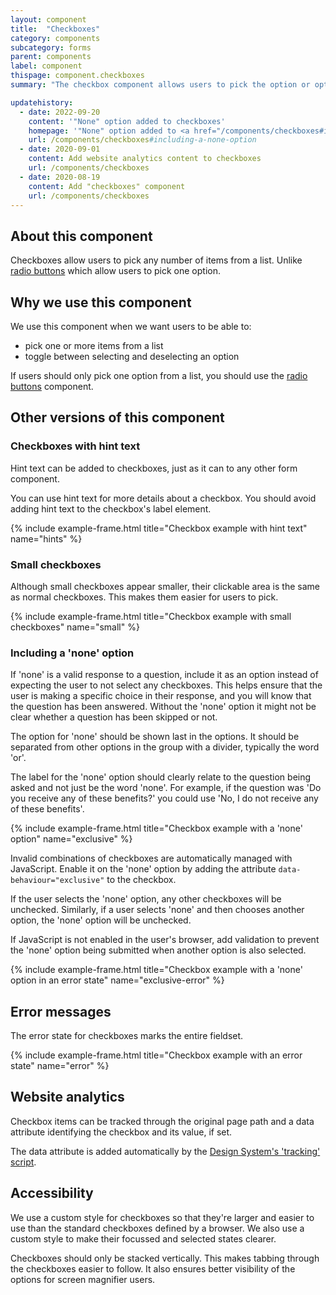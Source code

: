 ```yaml
---
layout: component
title:  "Checkboxes"
category: components
subcategory: forms
parent: components
label: component
thispage: component.checkboxes
summary: "The checkbox component allows users to pick the option or options they want from a list, by checking one or more boxes."

updatehistory:
  - date: 2022-09-20
    content: '"None" option added to checkboxes'
    homepage: '"None" option added to <a href="/components/checkboxes#including-a-none-option">checkboxes</a>'
    url: /components/checkboxes#including-a-none-option
  - date: 2020-09-01
    content: Add website analytics content to checkboxes
    url: /components/checkboxes
  - date: 2020-08-19
    content: Add "checkboxes" component
    url: /components/checkboxes
---
```


## About this component

Checkboxes allow users to pick any number of items from a list. Unlike [radio buttons](/components/radio-buttons/) which allow users to pick one option.

## Why we use this component

We use this component when we want users to be able to:

* pick one or more items from a list
* toggle between selecting and deselecting an option

If users should only pick one option from a list, you should use the [radio buttons](/components/radio-buttons/) component.

## Other versions of this component

### Checkboxes with hint text

Hint text can be added to checkboxes, just as it can to any other form component.

You can use hint text for more details about a checkbox. You should avoid adding hint text to the checkbox's label element.

{% include example-frame.html title="Checkbox example with hint text" name="hints" %}

### Small checkboxes

Although small checkboxes appear smaller, their clickable area is the same as normal checkboxes. This makes them easier for users to pick.

{% include example-frame.html title="Checkbox example with small checkboxes" name="small" %}

### Including a 'none' option

If 'none' is a valid response to a question, include it as an option instead of expecting the user to not select any checkboxes. This helps ensure that the user is making a specific choice in their response, and you will know that the question has been answered. Without the 'none' option it might not be clear whether a question has been skipped or not.

The option for 'none' should be shown last in the options. It should be separated from other options in the group with a divider, typically the word 'or'.

The label for the 'none' option should clearly relate to the question being asked and not just be the word 'none'. For example, if the question was 'Do you receive any of these benefits?' you could use 'No, I do not receive any of these benefits'.

{% include example-frame.html title="Checkbox example with a 'none' option" name="exclusive" %}

Invalid combinations of checkboxes are automatically managed with JavaScript. Enable it on the 'none' option by adding the attribute `data-behaviour="exclusive"` to the checkbox.

If the user selects the 'none' option, any other checkboxes will be unchecked. Similarly, if a user selects 'none' and then chooses another option, the 'none' option will be unchecked.

If JavaScript is not enabled in the user's browser, add validation to prevent the 'none' option being submitted when another option is also selected.

{% include example-frame.html title="Checkbox example with a 'none' option in an error state" name="exclusive-error" %}

## Error messages

The error state for checkboxes marks the entire fieldset.

{% include example-frame.html title="Checkbox example with an error state" name="error" %}

## Website analytics

Checkbox items can be tracked through the original page path and a data attribute identifying the checkbox and its value, if set.

The data attribute is added automatically by the [Design System's 'tracking' script](/get-started/tracking/#checkboxes).

## Accessibility

We use a custom style for checkboxes so that they're larger and easier to use than the standard checkboxes defined by a browser. We also use a custom style to make their focussed and selected states clearer.

Checkboxes should only be stacked vertically. This makes tabbing through the checkboxes easier to follow. It also ensures better visibility of the options for screen magnifier users.
